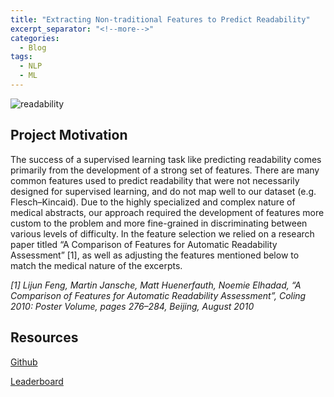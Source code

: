 ```yaml
---
title: "Extracting Non-traditional Features to Predict Readability"
excerpt_separator: "<!--more-->"
categories:
  - Blog
tags:
  - NLP
  - ML 
---
```


![readability](https://user-images.githubusercontent.com/13065761/151680387-2269ab68-8cbb-4e3d-bb11-a1ca2c7c6106.png)

## Project Motivation
The success of a supervised learning task like predicting readability comes primarily from the
development of a strong set of features. There are many common features used to predict
readability that were not necessarily designed for supervised learning, and do not map well to
our dataset (e.g. Flesch–Kincaid). Due to the highly specialized and complex nature of
medical abstracts, our approach required the development of features more custom to the
problem and more fine-grained in discriminating between various levels of difficulty.
In the feature selection we relied on a research paper titled “A Comparison of Features for
Automatic Readability Assessment” [1], as well as adjusting the features mentioned below to
match the medical nature of the excerpts.


*[1] Lijun Feng, Martin Jansche, Matt Huenerfauth, Noemie Elhadad, “A Comparison of
					Features for Automatic Readability Assessment”, Coling 2010: Poster Volume, pages
					276–284, Beijing, August 2010*
          
## Resources
[Github](https://github.com/PhaelIshall/hw3_Computational_Linguistic)

[Leaderboard](https://www.cis.upenn.edu/~cis530/leaderboard.htm)

<!--more-->
